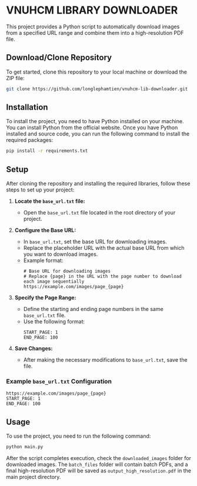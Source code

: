 # VNUHCM LIBRARY DOWNLOADER

This project provides a Python script to automatically download images from a specified URL range and combine them into a high-resolution PDF file.

## Download/Clone Repository

To get started, clone this repository to your local machine or download the ZIP file:

```bash
git clone https://github.com/longlephamtien/vnuhcm-lib-downloader.git
```

## Installation
<!-- Describe how to install the project -->
To install the project, you need to have Python installed on your machine. You can install Python from the official website. Once you have Python installed and source code, you can run the following command to install the required packages:
```bash
pip install -r requirements.txt
```
## Setup

After cloning the repository and installing the required libraries, follow these steps to set up your project:

1. **Locate the `base_url.txt` file:**
   - Open the `base_url.txt` file located in the root directory of your project.

2. **Configure the Base URL:**
   - In `base_url.txt`, set the base URL for downloading images. 
   - Replace the placeholder URL with the actual base URL from which you want to download images.
   - Example format:
     ```plaintext
     # Base URL for downloading images
     # Replace {page} in the URL with the page number to download each image sequentially
     https://example.com/images/page_{page}
     ```

3. **Specify the Page Range:**
   - Define the starting and ending page numbers in the same `base_url.txt` file.
   - Use the following format:
     ```plaintext
     START_PAGE: 1
     END_PAGE: 100
     ```

4. **Save Changes:**
   - After making the necessary modifications to `base_url.txt`, save the file.

### Example `base_url.txt` Configuration
```plaintext
https://example.com/images/page_{page}
START_PAGE: 1
END_PAGE: 100
```

## Usage
<!-- Describe how to use the project -->
To use the project, you need to run the following command:
```bash
python main.py
```
After the script completes execution, check the `downloaded_images` folder for downloaded images. The `batch_files` folder will contain batch PDFs, and a final high-resolution PDF will be saved as `output_high_resolution.pdf` in the main project directory.

